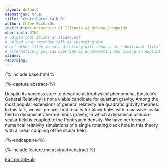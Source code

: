 ```yaml
---
layout: default
usemathjax: true
title: "Contributed talk 8"
author: Chloe Richards
institution: University of Illinois at Urbana-Champaign
shortinst: UIUC
# upload your slides as slides.pdf
# upload your recorded talk as recording.mp4
# all other files in this directory will show up as "additional files"
# alternatively you can override by uncommenting and giving an explict URL:
slides: 
recording: 
---
```

{% include base.html %}

{%-capture abstract-%}

Despite its success story to describe astrophysical phenomena, Einstein’s General Relativity is not a viable candidate for quantum gravity. Among the most popular extensions of general relativity are quadratic gravity theories. In this talk, we will present first results for black holes with a massive scalar field in dynamical Chern-Simons gravity, in which a dynamical pseudo-scalar field is coupled to the Pontryagin density. We have performed numerical relativity simulations of a single rotating black hole in this theory with a linear coupling of the scalar field.

{%-endcapture-%}

<div class="col-xs-12" markdown="1">
{% include lecture.md abstract=abstract %}

[Edit on GitHub](https://github.com/EinsteinToolkit/et2021uiuc/edit/master/{{page.path}})
</div>
